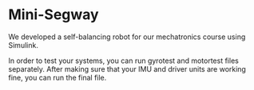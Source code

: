 # Mini-Segway
We developed a self-balancing robot for our mechatronics course using Simulink.

In order to test your systems, you can run gyrotest and motortest files separately.
After making sure that your IMU and driver units are working fine, you can run the final file.
